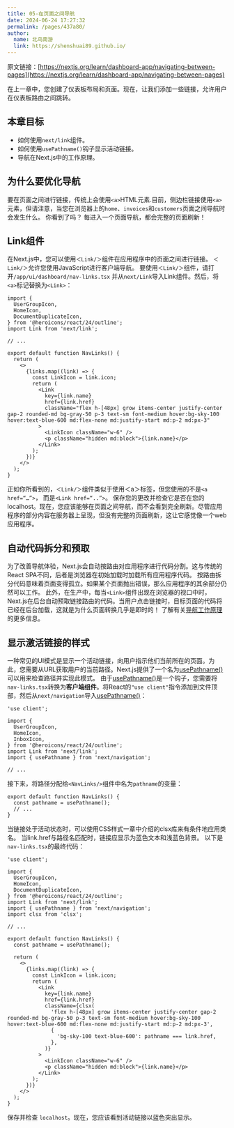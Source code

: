 ```yaml
---
title: 05-在页面之间导航
date: 2024-06-24 17:27:32
permalink: /pages/437a80/
author: 
  name: 北鸟南游
  link: https://shenshuai89.github.io/
---
```

原文链接：[https://nextjs.org/learn/dashboard-app/navigating-between-pages](https://nextjs.org/learn/dashboard-app/navigating-between-pages)

在上一章中，您创建了仪表板布局和页面。现在，让我们添加一些链接，允许用户在仪表板路由之间跳转。

## 本章目标

- 如何使用`next/link`组件。
- 如何使用`usePathname()`钩子显示活动链接。
- 导航在Next.js中的工作原理。

## 为什么要优化导航
要在页面之间进行链接，传统上会使用`<a>`HTML元素.目前，侧边栏链接使用`<a>`元素，但请注意，当您在浏览器上的`home`、`invoices`和`customers`页面之间导航时会发生什么。
你看到了吗？
每进入一个页面导航，都会完整的页面刷新！

## Link组件
在Next.js中，您可以使用`＜Link/＞`组件在应用程序中的页面之间进行链接。
`＜Link/＞`允许您使用JavaScript进行客户端导航。
要使用`＜Link/＞`组件，请打开`/app/ui/dashboard/nav-links.tsx`
并从`next/Link`导入Link组件。然后，将`<a>`标记替换为`<Link>`：
```tsx
import {
  UserGroupIcon,
  HomeIcon,
  DocumentDuplicateIcon,
} from '@heroicons/react/24/outline';
import Link from 'next/link';
 
// ...
 
export default function NavLinks() {
  return (
    <>
      {links.map((link) => {
        const LinkIcon = link.icon;
        return (
          <Link
            key={link.name}
            href={link.href}
            className="flex h-[48px] grow items-center justify-center gap-2 rounded-md bg-gray-50 p-3 text-sm font-medium hover:bg-sky-100 hover:text-blue-600 md:flex-none md:justify-start md:p-2 md:px-3"
          >
            <LinkIcon className="w-6" />
            <p className="hidden md:block">{link.name}</p>
          </Link>
        );
      })}
    </>
  );
}
```
正如你所看到的，`＜Link/＞`组件类似于使用＜a＞标签，但您使用的不是`<a href=“…”>`，
而是`<Link href=“..”>`。
保存您的更改并检查它是否在您的 localhost。现在，您应该能够在页面之间导航，而不会看到完全刷新。尽管应用程序的部分内容在服务器上呈现，但没有完整的页面刷新，这让它感觉像一个web应用程序。
## 自动代码拆分和预取
为了改善导航体验，Next.js会自动按路由对应用程序进行代码分割。这与传统的React SPA不同，后者是浏览器在初始加载时加载所有应用程序代码。
按路由拆分代码意味着页面变得孤立。如果某个页面抛出错误，那么应用程序的其余部分仍然可以工作。
此外，在生产中，每当`<Link>`组件出现在浏览器的视口中时，Next.js在后台自动预取链接路由的代码。当用户点击链接时，目标页面的代码将已经在后台加载，这就是为什么页面转换几乎是即时的！
了解有关[导航工作原理](https://nextjs.org/docs/app/building-your-application/routing/linking-and-navigating#how-routing-and-navigation-works)的更多信息。
## 显示激活链接的样式
一种常见的UI模式是显示一个活动链接，向用户指示他们当前所在的页面。为此，您需要从URL获取用户的当前路径。Next.js提供了一个名为[usePathname()](https://nextjs.org/docs/app/api-reference/functions/use-pathname)可以用来检查路径并实现此模式。
由于[usePathname()](https://nextjs.org/docs/app/api-reference/functions/use-pathname)是一个钩子，您需要将`nav-links.tsx`转换为**客户端组件**。将React的`"use client"`指令添加到文件顶部，然后从`next/navigation`导入[usePathname()](https://nextjs.org/docs/app/api-reference/functions/use-pathname)：
```tsx
'use client';
 
import {
  UserGroupIcon,
  HomeIcon,
  InboxIcon,
} from '@heroicons/react/24/outline';
import Link from 'next/link';
import { usePathname } from 'next/navigation';
 
// ...
```
接下来，将路径分配给`<NavLinks/>`组件中名为`pathname`的变量：
```tsx
export default function NavLinks() {
  const pathname = usePathname();
  // ...
}
```
当链接处于活动状态时，可以使用CSS样式一章中介绍的clsx库来有条件地应用类名。
当link.href与路径名匹配时，链接应显示为蓝色文本和浅蓝色背景。
以下是`nav-links.tsx`的最终代码：
```tsx
'use client';
 
import {
  UserGroupIcon,
  HomeIcon,
  DocumentDuplicateIcon,
} from '@heroicons/react/24/outline';
import Link from 'next/link';
import { usePathname } from 'next/navigation';
import clsx from 'clsx';
 
// ...
 
export default function NavLinks() {
  const pathname = usePathname();
 
  return (
    <>
      {links.map((link) => {
        const LinkIcon = link.icon;
        return (
          <Link
            key={link.name}
            href={link.href}
            className={clsx(
              'flex h-[48px] grow items-center justify-center gap-2 rounded-md bg-gray-50 p-3 text-sm font-medium hover:bg-sky-100 hover:text-blue-600 md:flex-none md:justify-start md:p-2 md:px-3',
              {
                'bg-sky-100 text-blue-600': pathname === link.href,
              },
            )}
          >
            <LinkIcon className="w-6" />
            <p className="hidden md:block">{link.name}</p>
          </Link>
        );
      })}
    </>
  );
}
```
保存并检查 `localhost`。现在，您应该看到活动链接以蓝色突出显示。



